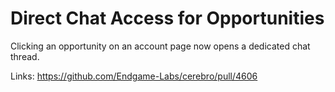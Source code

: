 # Direct Chat Access for Opportunities

Clicking an opportunity on an account page now opens a dedicated chat thread.

Links:
https://github.com/Endgame-Labs/cerebro/pull/4606
